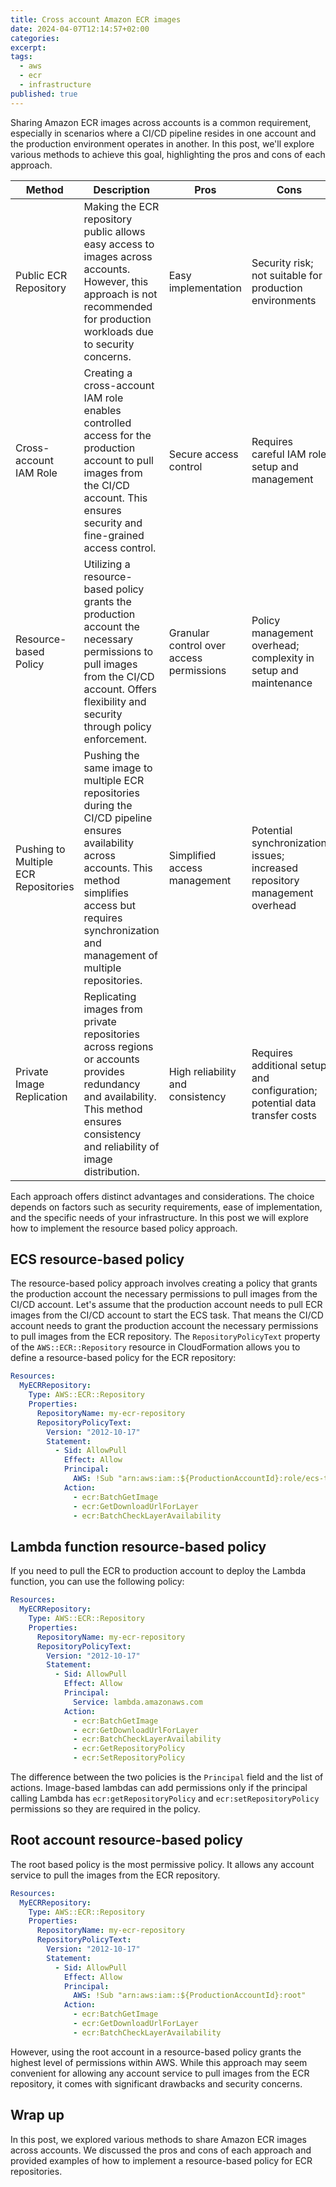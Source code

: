 ```yaml
---
title: Cross account Amazon ECR images
date: 2024-04-07T12:14:57+02:00
categories:
excerpt:
tags:
  - aws
  - ecr
  - infrastructure
published: true
---
```


Sharing Amazon ECR images across accounts is a common requirement, especially in scenarios where a CI/CD pipeline resides in one account and the production environment operates in another.
In this post, we'll explore various methods to achieve this goal, highlighting the pros and cons of each approach.

| Method                               | Description                                                                                                                                                                                                             | Pros                                     | Cons                                                                       |
|--------------------------------------|-------------------------------------------------------------------------------------------------------------------------------------------------------------------------------------------------------------------------|------------------------------------------|----------------------------------------------------------------------------|
| Public ECR Repository                | Making the ECR repository public allows easy access to images across accounts. However, this approach is not recommended for production workloads due to security concerns.                                             | Easy implementation                      | Security risk; not suitable for production environments                    |
| Cross-account IAM Role               | Creating a cross-account IAM role enables controlled access for the production account to pull images from the CI/CD account. This ensures security and fine-grained access control.                                    | Secure access control                    | Requires careful IAM role setup and management                             |
| Resource-based Policy                | Utilizing a resource-based policy grants the production account the necessary permissions to pull images from the CI/CD account. Offers flexibility and security through policy enforcement.                            | Granular control over access permissions | Policy management overhead; complexity in setup and maintenance            |
| Pushing to Multiple ECR Repositories | Pushing the same image to multiple ECR repositories during the CI/CD pipeline ensures availability across accounts. This method simplifies access but requires synchronization and management of multiple repositories. | Simplified access management             | Potential synchronization issues; increased repository management overhead |
| Private Image Replication            | Replicating images from private repositories across regions or accounts provides redundancy and availability. This method ensures consistency and reliability of image distribution.                                    | High reliability and consistency         | Requires additional setup and configuration; potential data transfer costs |

Each approach offers distinct advantages and considerations.
The choice depends on factors such as security requirements, ease of implementation, and the specific needs of your infrastructure.
In this post we will explore how to implement the resource based policy approach.

## ECS resource-based policy

The resource-based policy approach involves creating a policy that grants the production account the necessary permissions to pull images from the CI/CD account.
Let's assume that the production account needs to pull ECR images from the CI/CD account to start the ECS task.
That means the CI/CD account needs to grant the production account the necessary permissions to pull images from the ECR repository.
The `RepositoryPolicyText` property of the `AWS::ECR::Repository` resource in CloudFormation allows you to define a resource-based policy for the ECR repository:

```yaml
Resources:
  MyECRRepository:
    Type: AWS::ECR::Repository
    Properties:
      RepositoryName: my-ecr-repository
      RepositoryPolicyText:
        Version: "2012-10-17"
        Statement:
          - Sid: AllowPull
            Effect: Allow
            Principal:
              AWS: !Sub "arn:aws:iam::${ProductionAccountId}:role/ecs-task-role"
            Action:
              - ecr:BatchGetImage
              - ecr:GetDownloadUrlForLayer
              - ecr:BatchCheckLayerAvailability
```

## Lambda function resource-based policy

If you need to pull the ECR to production account to deploy the Lambda function, you can use the following policy:

```yaml
Resources:
  MyECRRepository:
    Type: AWS::ECR::Repository
    Properties:
      RepositoryName: my-ecr-repository
      RepositoryPolicyText:
        Version: "2012-10-17"
        Statement:
          - Sid: AllowPull
            Effect: Allow
            Principal:
              Service: lambda.amazonaws.com
            Action:
              - ecr:BatchGetImage
              - ecr:GetDownloadUrlForLayer
              - ecr:BatchCheckLayerAvailability
              - ecr:GetRepositoryPolicy
              - ecr:SetRepositoryPolicy
```

The difference between the two policies is the `Principal` field and the list of actions.
Image-based lambdas can add permissions only if the principal calling Lambda has `ecr:getRepositoryPolicy` and `ecr:setRepositoryPolicy` permissions so they are required in the policy.

## Root account resource-based policy

The root based policy is the most permissive policy. It allows any account service to pull the images from the ECR repository.

```yaml
Resources:
  MyECRRepository:
    Type: AWS::ECR::Repository
    Properties:
      RepositoryName: my-ecr-repository
      RepositoryPolicyText:
        Version: "2012-10-17"
        Statement:
          - Sid: AllowPull
            Effect: Allow
            Principal:
              AWS: !Sub "arn:aws:iam::${ProductionAccountId}:root"
            Action:
              - ecr:BatchGetImage
              - ecr:GetDownloadUrlForLayer
              - ecr:BatchCheckLayerAvailability
```

However, using the root account in a resource-based policy grants the highest level of permissions within AWS.
While this approach may seem convenient for allowing any account service to pull images from the ECR repository, it comes with significant drawbacks and security concerns.

## Wrap up

In this post, we explored various methods to share Amazon ECR images across accounts.
We discussed the pros and cons of each approach and provided examples of how to implement a resource-based policy for ECR repositories.


